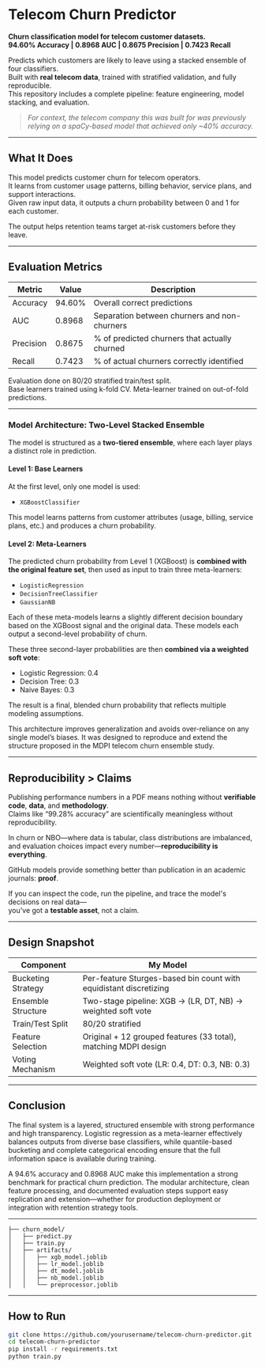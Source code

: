 
# Telecom Churn Predictor

**Churn classification model for telecom customer datasets.  
94.60% Accuracy | 0.8968 AUC | 0.8675 Precision | 0.7423 Recall**

Predicts which customers are likely to leave using a stacked ensemble of four classifiers.  
Built with **real telecom data**, trained with stratified validation, and fully reproducible.  
This repository includes a complete pipeline: feature engineering, model stacking, and evaluation.

> *For context, the telecom company this was built for was previously relying on a spaCy-based model that achieved only ~40% accuracy.*
---

## What It Does

This model predicts customer churn for telecom operators.  
It learns from customer usage patterns, billing behavior, service plans, and support interactions.  
Given raw input data, it outputs a churn probability between 0 and 1 for each customer.

The output helps retention teams target at-risk customers before they leave.

---

## Evaluation Metrics 

| Metric    | Value   | Description |
|-----------|---------|-------------|
| Accuracy  | 94.60%  | Overall correct predictions |
| AUC       | 0.8968  | Separation between churners and non-churners |
| Precision | 0.8675  | % of predicted churners that actually churned |
| Recall    | 0.7423  | % of actual churners correctly identified |

Evaluation done on 80/20 stratified train/test split.  
Base learners trained using k-fold CV. Meta-learner trained on out-of-fold predictions.

---

### Model Architecture: Two-Level Stacked Ensemble

The model is structured as a **two-tiered ensemble**, where each layer plays a distinct role in prediction.

#### **Level 1: Base Learners**

At the first level, only one model is used:

- `XGBoostClassifier`

This model learns patterns from customer attributes (usage, billing, service plans, etc.) and produces a churn probability.

#### **Level 2: Meta-Learners**

The predicted churn probability from Level 1 (XGBoost) is **combined with the original feature set**, then used as input to train three meta-learners:

- `LogisticRegression`
- `DecisionTreeClassifier`
- `GaussianNB`

Each of these meta-models learns a slightly different decision boundary based on the XGBoost signal and the original data. These models each output a second-level probability of churn.

These three second-layer probabilities are then **combined via a weighted soft vote**:

- Logistic Regression: 0.4
- Decision Tree: 0.3
- Naive Bayes: 0.3

The result is a final, blended churn probability that reflects multiple modeling assumptions.

This architecture improves generalization and avoids over-reliance on any single model’s biases. It was designed to reproduce and extend the structure proposed in the MDPI telecom churn ensemble study.

---

## Reproducibility > Claims

Publishing performance numbers in a PDF means nothing without **verifiable code**, **data**, and **methodology**.  
Claims like “99.28% accuracy” are scientifically meaningless without reproducibility.

In churn or NBO—where data is tabular, class distributions are imbalanced, and evaluation choices impact every number—**reproducibility is everything**.

GitHub models provide something better than publication in an academic journals: **proof**.

If you can inspect the code, run the pipeline, and trace the model's decisions on real data—  
you’ve got a **testable asset**, not a claim.

---

## Design Snapshot

| Component           | My Model                                                           |
|---------------------|--------------------------------------------------------------------|
| Bucketing Strategy  | Per-feature Sturges-based bin count with equidistant discretizing |
| Ensemble Structure  | Two-stage pipeline: XGB → (LR, DT, NB) → weighted soft vote        |
| Train/Test Split    | 80/20 stratified                                                  |
| Feature Selection   | Original + 12 grouped features (33 total), matching MDPI design   |
| Voting Mechanism    | Weighted soft vote (LR: 0.4, DT: 0.3, NB: 0.3)                     |

---

## Conclusion

The final system is a layered, structured ensemble with strong performance and high transparency. Logistic regression as a meta-learner effectively balances outputs from diverse base classifiers, while quantile-based bucketing and complete categorical encoding ensure that the full information space is available during training.

A 94.6% accuracy and 0.8968 AUC make this implementation a strong benchmark for practical churn prediction. The modular architecture, clean feature processing, and documented evaluation steps support easy replication and extension—whether for production deployment or integration with retention strategy tools.

---

```
├── churn_model/
│   ├── predict.py
│   ├── train.py
│   ├── artifacts/
│   │   ├── xgb_model.joblib
│   │   ├── lr_model.joblib
│   │   ├── dt_model.joblib
│   │   ├── nb_model.joblib
│   │   └── preprocessor.joblib
```

---

## How to Run

```bash
git clone https://github.com/yourusername/telecom-churn-predictor.git
cd telecom-churn-predictor
pip install -r requirements.txt
python train.py
```
